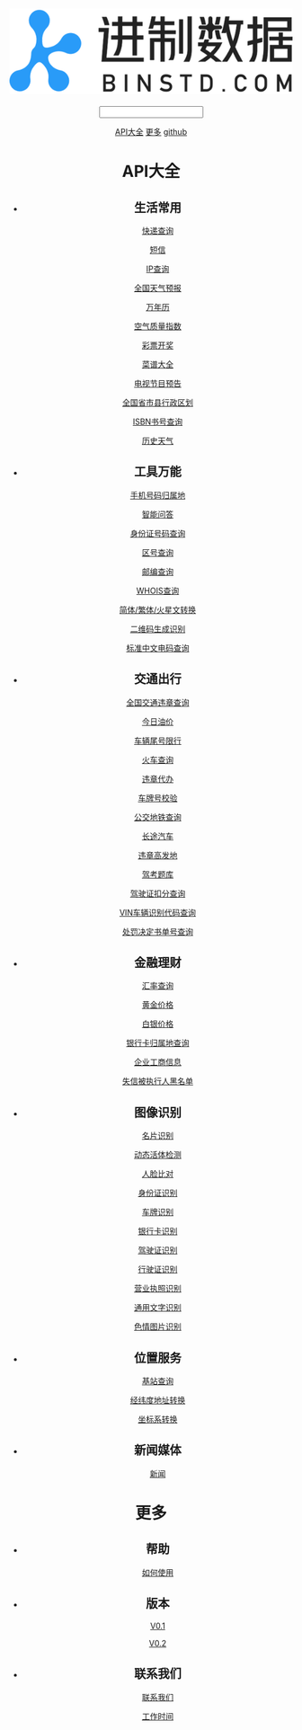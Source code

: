 <!DOCTYPE html>
<html>
<head>
  <meta charset="utf-8">
  <title>api接口大全，免费数据接口大全列表-进制数据</title>
  <meta name="keywords" content="api接口大全,数据接口大全">
  <meta name="descrption" content="进制数据精心制作API接口大全，其中包括生活常用、工具万能、交通出行、金融理财、图像识别、位置服务、新闻媒体等大类数据接口，提供较为全面的免费数据接口大全，方便开发者查找所需的API数据接口，节省开发成本是时间。">
  <link rel="stylesheet" type="text/css" href="./css/reset.css">
  <link rel="stylesheet" type="text/css" href="./css/css.css">
</head>
<body>

<header class="navbar">
  <h2 class="fl"><a href="https://www.binstd.com"><img src="./img/logov2.png"></a></h2>
  <div class="fr">
    <div class="fl srch">
      <input type="" name="" class="search">
      <div class="pos">
        <ul>
        </ul>
      </div>
    </div>
    <a href="javascript:;" class="active">API大全</a>
    <a href="javascript:;">更多</a>
    <a href="https://github.com/BinSTD-BinSTD">github</a>
  </div>
  <div class="clear"></div>

  <div class="headermenu">
    <div class="hidden">
      <h1>API大全</h1>
      <ul>
        <li class="active">
          <h2>生活常用</h2>
          <p class="active"><a href="#1_1">快递查询</a></p>
          <p><a href="#1_2">短信</a></p>
          <p><a href="#1_3">IP查询</a></p>
          <p><a href="#1_4">全国天气预报</a></p>
          <p><a href="#1_5">万年历</a></p>
          <p><a href="#1_6">空气质量指数</a></p>
          <p><a href="#1_7">彩票开奖</a></p>
          <p><a href="#1_8">菜谱大全</a></p>
          <p><a href="#1_9">电视节目预告</a></p>
          <p><a href="#1_10">全国省市县行政区划</a></p>
          <p><a href="#1_11">ISBN书号查询</a></p>
          <p><a href="#1_12">历史天气</a></p>
        </li>
        <li>
          <h2>工具万能</h2>
          <p class="active"><a href="#2_1">手机号码归属地</a></p>
          <p><a href="#2_2">智能问答</a></p>
          <p><a href="#2_3">身份证号码查询</a></p>
          <p><a href="#2_4">区号查询</a></p>
          <p><a href="#2_5">邮编查询</a></p>
          <p><a href="#2_6">WHOIS查询</a></p>
          <p><a href="#2_7">简体/繁体/火星文转换</a></p>
          <p><a href="#2_8">二维码生成识别</a></p>
          <p><a href="#2_9">标准中文电码查询</a></p>
        </li>
         <li>
          <h2>交通出行</h2>
          <p class="active"><a href="#3_1">全国交通违章查询</a></p>
          <p><a href="#3_2">今日油价</a></p>
          <p><a href="#3_3">车辆尾号限行</a></p>
          <p><a href="#3_4">火车查询</a></p>
          <p><a href="#3_5">违章代办</a></p>
          <p><a href="#3_6">车牌号校验</a></p>
          <p><a href="#3_7">公交地铁查询</a></p>
          <p><a href="#3_8">长途汽车</a></p>
          <p><a href="#3_9">违章高发地</a></p>
          <p><a href="#3_10">驾考题库</a></p>
          <p><a href="#3_11">驾驶证扣分查询</a></p>
          <p><a href="#3_12">VIN车辆识别代码查询</a></p>
          <p><a href="#3_13">处罚决定书单号查询</a></p>
        </li>
        <li>
          <h2>金融理财</h2>
          <p class="active"><a href="#4_1">汇率查询</a></p>
          <p><a href="#4_2">黄金价格</a></p>
          <p><a href="#4_3">白银价格</a></p>
          <p><a href="#4_4">银行卡归属地查询</a></p>
          <p><a href="#4_5">企业工商信息</a></p>
          <p><a href="#4_6">失信被执行人黑名单</a></p>
        </li>
        <li>
          <h2>图像识别</h2>
          <p class="active"><a href="#5_1">名片识别</a></p>
          <p><a href="#5_2">动态活体检测</a></p>
          <p><a href="#5_3">人脸比对</a></p>
          <p><a href="#5_4">身份证识别</a></p>
          <p><a href="#5_5">车牌识别</a></p>
          <p><a href="#5_6">银行卡识别</a></p>
          <p><a href="#5_7">驾驶证识别</a></p>
          <p><a href="#5_8">行驶证识别</a></p>
          <p><a href="#5_9">营业执照识别</a></p>
          <p><a href="#5_10">通用文字识别</a></p>
          <p><a href="#5_11">色情图片识别</a></p>
        </li>
        <li>
          <h2>位置服务</h2>
          <p class="active"><a href="#6_1">基站查询</a></p>
          <p><a href="#6_2">经纬度地址转换</a></p>
          <p><a href="#6_3">坐标系转换</a></p>
        </li>
        <li>
          <h2>新闻媒体</h2>
          <p class="active"><a href="#7_1">新闻</a></p>
        </li>
      </ul>
    </div>
    <div class="hidden">
      <h1>更多</h1>
      <ul>
        <li class="active">
          <h2>帮助</h2>
          <p class="active"><a href="#1_1">如何使用</a></p>
        </li>
        <li>
          <h2>版本</h2>
          <p class="active"><a href="#2_1">V0.1</a></p>
          <p><a href="#2_2">V0.2</a></p>
        </li>
         <li>
          <h2>联系我们</h2>
          <p class="active"><a href="#3_1">联系我们</a></p>
          <p><a href="#3_2">工作时间</a></p>
        </li>
      </ul>
    </div>
  </div>
</header>

<script type="text/javascript" src="./js/jquery-1.11.0.min.js"></script>
<script type="text/javascript">
  $(document).ready(function(){

    $('.navbar .fr > a').click(function(){
      var index = $(this).index()
      $('.leftmenu .hidden').eq(index - 1).show().siblings('.hidden').hide()
      $(this).addClass('active').siblings('a').removeClass('active')
      var path =  index == 1 ? 'index' : 'more'
      getMd(path, '1.md', function(data){
        $("#mdcontent").html(data);
        $('pre code').each(function(i, block) {
          hljs.highlightBlock(block);
        });
      })
    })

    $('.search').on('input propertychange',function(){
      $('.pos ul').empty()
      var v = $(this).val()
      if (v) {
        $('.pos').show()
        $('.headermenu p').each(function(i1,v1){
          var t = $(v1).text()
          if(t.indexOf(v) > -1) {
            var cl = $(v1).clone()
            var h1 = $(this).parents('.hidden').find('h1').text()
            var h2 = $(this).parents('li').find('h2').text()
            cl.find('a').html('<b>' + h1 + '</b>' + ' > ' + h2 + ' > ' + $(v1).text())
            $('.pos ul').append('<li>' + cl.html()  + '</li>')
            //$('.pos li').eq(0).addClass('active').siblings('li').removeClass('active')
          }
        })
      } else {
        $('.pos').hide()
      }
    })
    // $('.search').keydown(function(e){
    //   var length = $('.pos li').length
    //   // 上箭头
    //   if (e.keyCode == 38 && n > 0) {
    //     $('.pos li').eq(--n).addClass('active').siblings('li').removeClass('active')
    //     if (n < 10) {
    //       $('.pos').scrollTop(0)
    //     }
    //   }
    //   // 下箭头
    //   if (e.keyCode == 40 && n < length) {
    //     $('.pos li').eq(++n).addClass('active').siblings('li').removeClass('active')
    //     if (n > 9) {
    //       $('.pos').scrollTop((n - 9) * 40)
    //     }
    //   }
    // })
    function getMd(path, file, fn) {
      $.ajax({
        url: './md/' + path + '/' + file,
        type: "get",
        success: function (data) {
          fn(data)
        }
      })
    }

    $(document).on('click','.pos a',function(){
      var m = $(this).attr('href').split('_')[0].substr(1)
      var n = $(this).attr('href').split('_')[1]
      var _this = $(this)
      var h1 = $(this).text().split(' > ')[0]
      var path = h1 == '更多' ? 'more' : 'index'
      var idx = h1 == '更多' ? '1' : '0'
      console.log(idx)
      $(this).parents('li').addClass('active').siblings('li').removeClass('active')
      $('.navbar .fr > a').eq(idx).addClass('active').siblings('a').removeClass('active')
      $('.leftmenu .hidden').eq(idx).show().siblings('.hidden').hide()
      $('.leftmenu .hidden:not(":hidden") ul li').eq(m - 1).addClass('active').siblings('li').removeClass('active')
      $('.leftmenu .hidden:not(":hidden") ul li').eq(m - 1).find('p').eq(n - 1).addClass('active').siblings('p').removeClass('active')
      getMd(path, m + '.md', function(data){
        $("#mdcontent").html(data);
        $('pre code').each(function(i, block) {
          hljs.highlightBlock(block);
        });
        $('html,body').animate({ 
          scrollTop:$(_this.attr('href')).offset().top
        }, 30);
      })
    })
    $(document).on('click',function(e){
      var _con = $('.srch .pos')
      if(!_con.is(e.target) && _con.has(e.target).length === 0){
        $('.search').val('')
        $('.srch .pos').hide()
      }
    });
  })
</script>
</body>
</html>